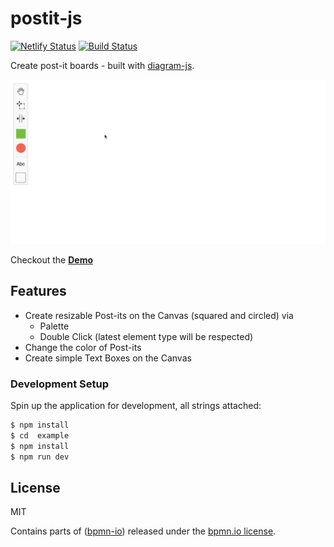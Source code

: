 # postit-js

[![Netlify Status](https://api.netlify.com/api/v1/badges/72130b1d-f56b-473e-8f3b-50a5af916e64/deploy-status)](https://app.netlify.com/sites/postit-js-demo/deploys) [![Build Status](https://travis-ci.com/pinussilvestrus/postit-js.svg?branch=master)](https://travis-ci.com/pinussilvestrus/postit-js)

Create post-it boards - built with [diagram-js](https://github.com/bpmn-io/diagram-js).

![Screencast](./docs/screencast.gif)

Checkout the [**Demo**](https://postit-js-demo.netlify.app/)

## Features

* Create resizable Post-its on the Canvas (squared and circled) via
  * Palette
  * Double Click (latest element type will be respected)
* Change the color of Post-its
* Create simple Text Boxes on the Canvas

### Development Setup

Spin up the application for development, all strings attached:

```sh
$ npm install
$ cd  example
$ npm install
$ npm run dev
```

## License

MIT

Contains parts of ([bpmn-io](https://github.com/bpmn-io)) released under the [bpmn.io license](http://bpmn.io/license).
